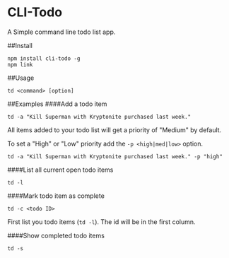 # CLI-Todo
A Simple command line todo list app.

##Install
```
npm install cli-todo -g
npm link
```

##Usage
```
td <command> [option]
```

##Examples
####Add a todo item
```
td -a "Kill Superman with Kryptonite purchased last week."
```
All items added to your todo list will get a priority of "Medium" by default.

To set a "High" or "Low" priority add the `-p <high|med|low>` option.
```
td -a "Kill Superman with Kryptonite purchased last week." -p "high"
```

####List all current open todo items
```
td -l
```

####Mark todo item as complete
```
td -c <todo ID>
```
First list you todo items (`td -l`). The id will be in the first column.

####Show completed todo items
```
td -s
```
